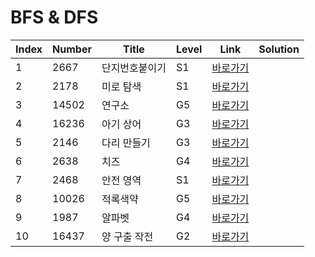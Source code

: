 # BFS & DFS

| Index | Number | Title          | Level | Link                                              | Solution |
| ----- | ------ | -------------- | ----- | ------------------------------------------------- | -------- |
| 1     | 2667   | 단지번호붙이기 | S1    | [바로가기](https://www.acmicpc.net/problem/2667)  |          |
| 2     | 2178   | 미로 탐색      | S1    | [바로가기](https://www.acmicpc.net/problem/2667)  |          |
| 3     | 14502  | 연구소         | G5    | [바로가기](https://www.acmicpc.net/problem/14502) |          |
| 4     | 16236  | 아기 상어      | G3    | [바로가기](https://www.acmicpc.net/problem/16236) |          |
| 5     | 2146   | 다리 만들기    | G3    | [바로가기](https://www.acmicpc.net/problem/2146)  |          |
| 6     | 2638   | 치즈           | G4    | [바로가기](https://www.acmicpc.net/problem/2638)  |          |
| 7     | 2468   | 안전 영역      | S1    | [바로가기](https://www.acmicpc.net/problem/2468)  |          |
| 8     | 10026  | 적록색약       | G5    | [바로가기](https://www.acmicpc.net/problem/10026) |          |
| 9     | 1987   | 알파벳         | G4    | [바로가기](https://www.acmicpc.net/problem/1987)  |          |
| 10    | 16437  | 양 구출 작전   | G2    | [바로가기](https://www.acmicpc.net/problem/16437) |          |
